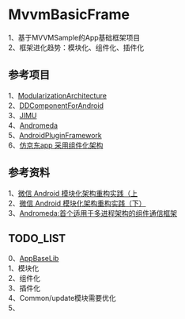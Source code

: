 
# MvvmBasicFrame  
1、基于MVVMSample的App基础框架项目   
2、框架进化趋势：模块化、组件化、插件化   

## 参考项目  
1、[ModularizationArchitecture](https://github.com/AppBaseLib/ModularizationArchitecture)   
2、[DDComponentForAndroid](https://github.com/AppBaseLib/DDComponentForAndroid)   
3、[JIMU](https://github.com/AppBaseLib/JIMU)   
4、[Andromeda](https://github.com/AppBaseLib/Andromeda)   
5、[AndroidPluginFramework](https://github.com/AppBaseLib/AndroidPluginFramework)  
6、[仿京东app 采用组件化架构](https://github.com/AppBaseLib/JD-Test)  

## 参考资料 
1、[微信 Android 模块化架构重构实践（上](https://cloud.tencent.com/developer/article/1005631)   
2、[微信 Android 模块化架构重构实践（下）](https://cloud.tencent.com/developer/article/1005632)   
3、[Andromeda:首个适用于多进程架构的组件通信框架](https://my.oschina.net/u/3783511/blog/1820539)   

## TODO_LIST  
0、[AppBaseLib](https://github.com/AppBaseLib/AppBaseLib)    
1、模块化    
2、组件化    
3、插件化  
4、Common/update模块需要优化   
5、

